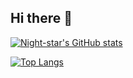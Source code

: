## Hi there 👋

[![Night-star's GitHub stats](https://github-readme-stats.vercel.app/api?username=Night-stars-1&theme=github_dark_dimmed&show_icons=true)](https://github.com/Night-stars-1)

[![Top Langs](https://github-readme-stats.vercel.app/api/top-langs/?username=Night-stars-1&theme=github_dark_dimmed&show_icons=true)](https://github.com/Night-stars-1)
<!--
**Night-stars-1/Night-stars-1** is a ✨ _special_ ✨ repository because its `README.md` (this file) appears on your GitHub profile.

Here are some ideas to get you started:

- 🔭 I’m currently working on ...
- 🌱 I’m currently learning ...
- 👯 I’m looking to collaborate on ...
- 🤔 I’m looking for help with ...
- 💬 Ask me about ...
- 📫 How to reach me: ...
- 😄 Pronouns: ...
- ⚡ Fun fact: ...
-->
